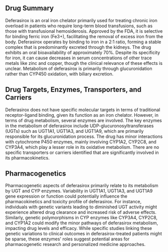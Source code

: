 ## Drug Summary
Deferasirox is an oral iron chelator primarily used for treating chronic iron overload in patients who require long-term blood transfusions, such as those with transfusional hemosiderosis. Approved by the FDA, it is selective for binding ferric iron (Fe3+), facilitating the removal of excess iron from the body. Deferasirox operates by binding to iron in a 2:1 ratio, forming a stable complex that is predominantly excreted through the kidneys. The drug exhibits an oral bioavailability of approximately 70%. Despite its specificity for iron, it can cause decreases in serum concentrations of other trace metals like zinc and copper, though the clinical relevance of these effects is unclear. Metabolism of deferasirox is primarily through glucuronidation rather than CYP450 oxidation, with biliary excretion.

## Drug Targets, Enzymes, Transporters, and Carriers
Deferasirox does not have specific molecular targets in terms of traditional receptor-ligand binding, given its function as an iron chelator. However, in terms of drug metabolism, several enzymes are involved. The key enzymes in the metabolism of deferasirox include UDP-glucuronosyltransferases (UGTs) such as UGT1A1, UGT1A3, and UGT1A9, which are primarily responsible for its glucuronidation process. The drug has minor interactions with cytochrome P450 enzymes, mainly involving CYP1A2, CYP2C8, and CYP3A4, which play a lesser role in its oxidative metabolism. There are no specific transporters or carriers identified that are significantly involved in its pharmacokinetics.

## Pharmacogenetics
Pharmacogenetic aspects of deferasirox primarily relate to its metabolism by UGT and CYP enzymes. Variability in UGT1A1, UGT1A3, and UGT1A9 gene expression or function could potentially influence the pharmacokinetics and toxicity profile of deferasirox. For instance, individuals with genetic variants leading to diminished UGT activity might experience altered drug clearance and increased risk of adverse effects. Similarly, genetic polymorphisms in CYP enzymes like CYP3A4, CYP2C8, and CYP1A2 could modify the minor pathways of deferasirox metabolism, impacting drug levels and efficacy. While specific studies linking these genetic variations to clinical outcomes in deferasirox-treated patients might be sparse, these enzymes' roles suggest potential areas for pharmacogenetic research and personalized medicine approaches.